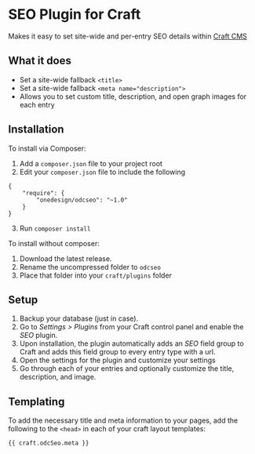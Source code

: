 # SEO Plugin for Craft

Makes it easy to set site-wide and per-entry SEO details within [Craft CMS](http://buildwithcraft.com)

## What it does

- Set a site-wide fallback `<title>`
- Set a site-wide fallback `<meta name="description">`
- Allows you to set custom title, description, and open graph images for each entry

## Installation

To install via Composer: 

1. Add a `composer.json` file to your project root
2. Edit your `composer.json` file to include the following
```
{
    "require": {
        "onedesign/odcseo": "~1.0"
    }
}
```
3. Run `composer install`

To install without composer:

1. Download the latest release.
2. Rename the uncompressed folder to `odcseo`
3. Place that folder into your `craft/plugins` folder


## Setup
1. Backup your database (just in case).
2. Go to _Settings > Plugins_ from your Craft control panel and enable the _SEO_ plugin.
3. Upon installation, the plugin automatically adds an _SEO_ field group to Craft and adds this field group to every entry type with a url.
4. Open the settings for the plugin and customize your settings
5. Go through each of your entries and optionally customize the title, description, and image.

## Templating

To add the necessary title and meta information to your pages, add the following to the `<head>` in each of your craft layout templates:

```
{{ craft.odcSeo.meta }}
```
